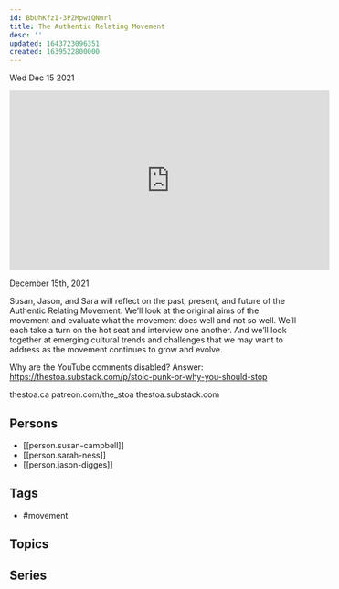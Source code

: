 ```yaml
---
id: BbUhKfzI-3PZMpwiQNmrl
title: The Authentic Relating Movement
desc: ''
updated: 1643723096351
created: 1639522800000
---
```





Wed Dec 15 2021

<iframe width="560" height="315" src="https://www.youtube.com/embed/rtdarzP17iQ" title="The Authentic Relating Movement w/ Susan Campbell, Sarah Ness, and Jason Digges" frameborder="0" allow="accelerometer; autoplay; clipboard-write; encrypted-media; gyroscope; picture-in-picture" allowfullscreen ></iframe>

December 15th, 2021

Susan, Jason, and Sara will reflect on the past, present, and future of the Authentic Relating Movement. We’ll look at the original aims of the movement and evaluate what the movement does well and not so well. We’ll each take a turn on the hot seat and interview one another. And we’ll look together at emerging cultural trends and challenges that we may want to address as the movement continues to grow and evolve.

Why are the YouTube comments disabled? Answer: https://thestoa.substack.com/p/stoic-punk-or-why-you-should-stop

thestoa.ca
patreon.com/the_stoa
thestoa.substack.com

## Persons

- [[person.susan-campbell]]
- [[person.sarah-ness]]
- [[person.jason-digges]]

## Tags

- #movement

## Topics



## Series



